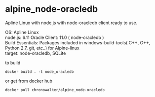 # alpine_node-oracledb

Apline Linux with node.js with node-oracledb client ready to use.


OS: Apline Linux  
node.js: 6.11
Oracle Client: 11.0 ( node-oracledb )  
Build Essentials: Packages included in windows-build-tools( C++, G++, Python 2.7, git, etc..) for Alpine-linux  
target: node-oracledb, SQLite   


to build

```terminal
docker build . -t node_oracledb
```

or get from docker hub 

```terminal
docker pull chronowalker/alpine_node-oracledb
```
